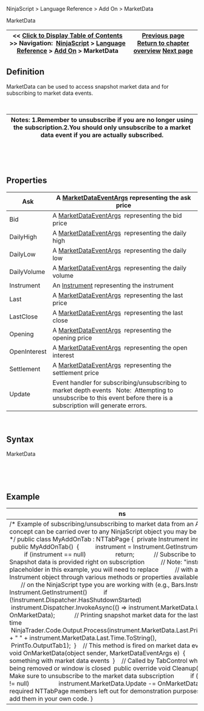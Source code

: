 ﻿


NinjaScript \> Language Reference \> Add On \> MarketData






















MarketData







| \<\< [Click to Display Table of Contents](marketdata.md) \>\> **Navigation:**     [NinjaScript](ninjascript-1.md) \> [Language Reference](language_reference_wip-1.md) \> [Add On](add_on-1.md) \> MarketData | [Previous page](fundamentaldata-1.md) [Return to chapter overview](add_on-1.md) [Next page](marketdepth-1.md) |
| --- | --- |











## Definition


MarketData can be used to access snapshot market data and for subscribing to market data events.


 




| Notes:  1\.Remember to unsubscribe if you are no longer using the subscription.2\.You should only unsubscribe to a market data event if you are actually subscribed. |
| --- |



 


 


## Properties




| Ask | A [MarketDataEventArgs](marketdataeventargs-1.md) representing the ask price |
| --- | --- |
| Bid | A [MarketDataEventArgs](marketdataeventargs-1.md)  representing the bid price |
| DailyHigh | A [MarketDataEventArgs](marketdataeventargs-1.md)  representing the daily high |
| DailyLow | A [MarketDataEventArgs](marketdataeventargs-1.md)  representing the daily low |
| DailyVolume | A [MarketDataEventArgs](marketdataeventargs-1.md)  representing the daily volume |
| Instrument | An [Instrument](instrument-1.md) representing the instrument |
| Last | A [MarketDataEventArgs](marketdataeventargs-1.md)  representing the last price |
| LastClose | A [MarketDataEventArgs](marketdataeventargs-1.md)  representing the last close |
| Opening | A [MarketDataEventArgs](marketdataeventargs-1.md)  representing the opening price |
| OpenInterest | A [MarketDataEventArgs](marketdataeventargs-1.md)  representing the open interest |
| Settlement | A [MarketDataEventArgs](marketdataeventargs-1.md)  representing the settlement price |
| Update | Event handler for subscribing/unsubscribing to market depth events   Note:  Attempting to unsubscribe to this event before there is a subscription will generate errors. |



 


## Syntax


MarketData


 


 


## Example




| ns |
| --- |
| /\* Example of subscribing/unsubscribing to market data from an Add On. The concept can be carried over to any NinjaScript object you may be working on. \*/ public class MyAddOnTab : NTTabPage {  private Instrument instrument;    public MyAddOnTab()  {          instrument \= Instrument.GetInstrument("AAPL");          if (instrument \=\= null)                  return;            // Subscribe to market data. Snapshot data is provided right on subscription          // Note: "instrument" is a placeholder in this example, you will need to replace           // with a valid Instrument object through various methods or properties available depending          // on the NinjaScript type you are working with (e.g., Bars.Instrument or Instrument.GetInstrument()          if (!instrument.Dispatcher.HasShutdownStarted)                  instrument.Dispatcher.InvokeAsync(() \=\> instrument.MarketData.Update \+\= OnMarketData);            // Printing snapshot market data for the last price and time          NinjaTrader.Code.Output.Process(instrument.MarketData.Last.Price.ToString() \+ " " \+ instrument.MarketData.Last.Time.ToString(),                  PrintTo.OutputTab1\);  }    // This method is fired on market data events  private void OnMarketData(object sender, MarketDataEventArgs e)  {          // Do something with market data events  }    // Called by TabControl when tab is being removed or window is closed  public override void Cleanup()  {          // Make sure to unsubscribe to the market data subscription          if (instrument !\= null)                  instrument.MarketData.Update \-\= OnMarketData;  }    // Other required NTTabPage members left out for demonstration purposes. Be sure to add them in your own code. } |









